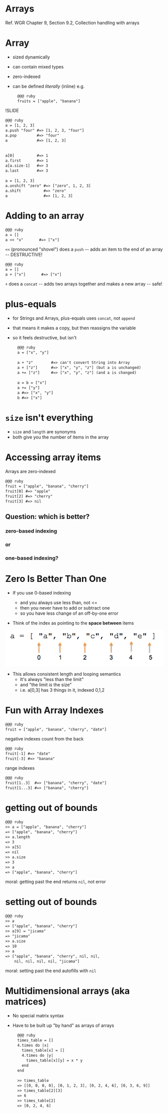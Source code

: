 <!SLIDE subsection>
# Arrays

Ref. WGR Chapter 9, Section 9.2, Collection handling with arrays

# Array

* sized dynamically
* can contain mixed types
* zero-indexed
* can be defined *literally* (inline) e.g.

        @@@ ruby
        fruits = ["apple", "banana"]

!SLIDE

    @@@ ruby
    a = [1, 2, 3]
    a.push "four" #=> [1, 2, 3, "four"]
    a.pop         #=> "four"
    a             #=> [1, 2, 3]
    
    
    a[0]          #=> 1
    a.first       #=> 1
    a[a.size-1]   #=> 3
    a.last        #=> 3

    a = [1, 2, 3]
    a.unshift "zero" #=> ["zero", 1, 2, 3]
    a.shift          #=> "zero"
    a                #=> [1, 2, 3]

# Adding to an array

    @@@ ruby
    a = []
    a << "x"       #=> ["x"]

`<<` (pronounced "shovel") does a `push` -- adds an item to the end of an array -- DESTRUCTIVE!

    @@@ ruby
    a = []
    a + ["x"]       #=> ["x"]

`+` does a `concat` -- adds two arrays together and makes a new array -- safe!

# plus-equals

* for Strings and Arrays, plus-equals uses `concat`, not `append`
* that means it makes a copy, but then reassigns the variable
* so it feels destructive, but isn't


        @@@ ruby
        a = ["x", "y"]

        a + "z"        #=> can't convert String into Array
        a + ["z"]      #=> ["x", "y", "z"] (but a is unchanged)
        a += ["z"]     #=> ["x", "y", "z"] (and a is changed)
    
        a = b = ["x"]
        a += ["y"]
        a #=> ["x", "y"]
        b #=> ["x"]

# `size` isn't everything

* `size` and `length` are synonyms
* both give you the number of items in the array

# Accessing array items

Arrays are zero-indexed

    @@@ ruby
    fruit = ["apple", "banana", "cherry"]
    fruit[0] #=> "apple"
    fruit[2] #=> "cherry"
    fruit[3] #=> nil

## Question: which is better?

### zero-based indexing 
### or
### one-based indexing?

# Zero Is Better Than One

* If you use 0-based indexing
  * and you always use less than, not <=
  * then you never have to add or subtract one
  * so you have less change of an off-by-one error

* Think of the index as pointing to the **space between** items

![array indexing](array_indexing.png)

* This allows consistent length and looping semantics
  * It's always "less than the limit" 
  * and "the limit *is* the size" 
  * i.e. a[0,3] has 3 things in it, indexed 0,1,2

# Fun with Array Indexes

    @@@ ruby
    fruit = ["apple", "banana", "cherry", "date"]

negative indexes count from the back

    @@@ ruby
    fruit[-1] #=> "date"
    fruit[-3] #=> "banana"
        
range indexes

    @@@ ruby
    fruit[1..3]  #=> ["banana", "cherry", "date"]
    fruit[1...3] #=> ["banana", "cherry"]

# getting out of bounds

    @@@ ruby
    >> a = ["apple", "banana", "cherry"]
    => ["apple", "banana", "cherry"]
    >> a.length
    => 3
    >> a[5]
    => nil
    >> a.size
    => 3
    >> a
    => ["apple", "banana", "cherry"]

moral: getting past the end returns `nil`, not error

# setting out of bounds

    @@@ ruby
    >> a
    => ["apple", "banana", "cherry"]
    >> a[9] = "jicama"
    => "jicama"
    >> a.size
    => 10
    >> a
    => ["apple", "banana", "cherry", nil, nil, 
        nil, nil, nil, nil, "jicama"]

moral: setting past the end autofills with `nil`

# Multidimensional arrays (aka matrices)

* No special matrix syntax
* Have to be built up "by hand" as arrays of arrays

        @@@ ruby
        times_table = []
        4.times do |x| 
          times_table[x] = []
          4.times do |y| 
            times_table[x][y] = x * y
          end
        end

        >> times_table
        => [[0, 0, 0, 0], [0, 1, 2, 3], [0, 2, 4, 6], [0, 3, 6, 9]]
        >> times_table[2][3]
        => 6
        >> times_table[2]
        => [0, 2, 4, 6]
                
